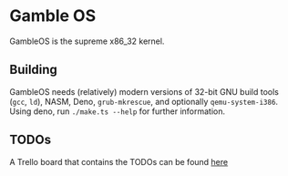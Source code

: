 # Gamble OS

GambleOS is the supreme x86_32 kernel.

## Building

GambleOS needs (relatively) modern versions of 32-bit GNU build tools (`gcc`, `ld`), NASM, Deno, `grub-mkrescue`, and optionally `qemu-system-i386`. Using deno, run `./make.ts --help` for further information.

## TODOs

A Trello board that contains the TODOs can be found [here](https://trello.com/b/XvXrglRG/gambleos)